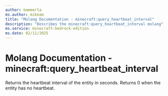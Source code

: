 ```yaml
---
author: mammerla
ms.author: mikeam
title: "Molang Documentation - minecraft:query_heartbeat_interval"
description: "Describes the minecraft:query_heartbeat_interval molang"
ms.service: minecraft-bedrock-edition
ms.date: 02/11/2025 
---
```


# Molang Documentation - minecraft:query_heartbeat_interval

Returns the heartbeat interval of the entity in seconds. Returns 0 when the entity has no heartbeat.
